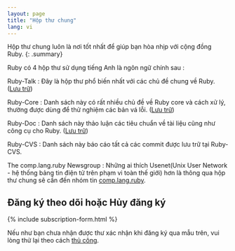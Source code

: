 ```yaml
---
layout: page
title: "Hộp thư chung"
lang: vi
---
```


Hộp thư chung luôn là nơi tốt nhất để giúp bạn hòa nhịp với cộng đồng Ruby.
{: .summary}

Ruby có 4 hộp thư sử dụng tiếng Anh là ngôn ngữ chính sau :

Ruby-Talk
: Đây là hộp thư phổ biến nhất với các chủ đề chung về Ruby.
  ([Lưu trữ][3])

Ruby-Core
: Danh sách này có rất nhiều chủ đề về Ruby core và cách xử lý,
  thường được dùng để thử nghiệm các bản vá lỗi. ([Lưu trữ][4])

Ruby-Doc
: Danh sách này thảo luận các tiêu chuẩn về tài liệu cũng như công cụ cho
  Ruby. ([Lưu trữ][5])

Ruby-CVS
: Danh sách này báo cáo tất cả các commit được lưu trữ tại Ruby-CVS.

The comp.lang.ruby Newsgroup
: Những ai thích Usenet(Unix User Network - hệ thống bảng tin điện tử trên
  phạm vi toàn thế giới) hơn là thông qua hộp thư chung sẽ cần đến nhóm tin
  [comp.lang.ruby](news:comp.lang.ruby).


## Đăng ký theo dõi hoặc Hủy đăng ký

{% include subscription-form.html %}

Nếu như bạn chưa nhận được thư xác nhận khi đăng ký qua mẫu trên,
vui lòng thử lại theo cách [thủ công](manual-instructions/).



[3]: http://blade.nagaokaut.ac.jp/ruby/ruby-talk/index.shtml
[4]: http://blade.nagaokaut.ac.jp/ruby/ruby-core/index.shtml
[5]: http://lists.ruby-lang.org/pipermail/ruby-doc/
